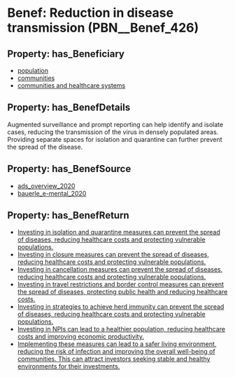 # Benef: __Reduction in disease transmission__ (PBN__Benef_426)

## Property: has_Beneficiary

* [population](../Stakeholder/PBN__Stakeholder_81)
* [communities](../Stakeholder/PBN__Stakeholder_4)
* [communities and healthcare systems](../Stakeholder/PBN__Stakeholder_403)

## Property: has_BenefDetails

Augmented surveillance and prompt reporting can help identify and isolate cases, reducing the transmission of the virus in densely populated areas. Providing separate spaces for isolation and quarantine can further prevent the spread of the disease.

## Property: has_BenefSource

* [ads_overview_2020](../Article/PBN__Article_86)
* [bauerle_e-mental_2020](../Article/PBN__Article_209)

## Property: has_BenefReturn

* [Investing in isolation and quarantine measures can prevent the spread of diseases, reducing healthcare costs and protecting vulnerable populations.](../BenefReturn/PBN__BenefReturn_457)
* [Investing in closure measures can prevent the spread of diseases, reducing healthcare costs and protecting vulnerable populations.](../BenefReturn/PBN__BenefReturn_458)
* [Investing in cancellation measures can prevent the spread of diseases, reducing healthcare costs and protecting vulnerable populations.](../BenefReturn/PBN__BenefReturn_459)
* [Investing in travel restrictions and border control measures can prevent the spread of diseases, protecting public health and reducing healthcare costs.](../BenefReturn/PBN__BenefReturn_462)
* [Investing in strategies to achieve herd immunity can prevent the spread of diseases, reducing healthcare costs and protecting vulnerable populations.](../BenefReturn/PBN__BenefReturn_463)
* [Investing in NPIs can lead to a healthier population, reducing healthcare costs and improving economic productivity.](../BenefReturn/PBN__BenefReturn_1125)
* [Implementing these measures can lead to a safer living environment, reducing the risk of infection and improving the overall well-being of communities. This can attract investors seeking stable and healthy environments for their investments.](../BenefReturn/PBN__BenefReturn_1127)

